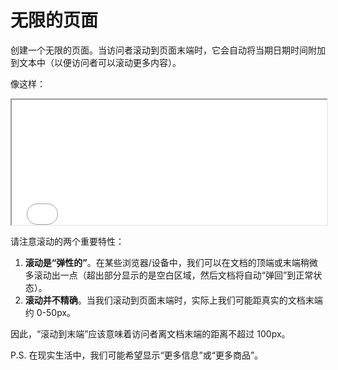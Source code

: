 # 无限的页面

创建一个无限的页面。当访问者滚动到页面末端时，它会自动将当期日期时间附加到文本中（以便访问者可以滚动更多内容）。

像这样：

<iframe src="./root/event-details/onscroll/endless-page/solution.view/index.html" height="200" width="100%"></iframe>

请注意滚动的两个重要特性：

1. **滚动是“弹性的”**。在某些浏览器/设备中，我们可以在文档的顶端或末端稍微多滚动出一点（超出部分显示的是空白区域，然后文档将自动“弹回”到正常状态）。
2. **滚动并不精确**。当我们滚动到页面末端时，实际上我们可能距真实的文档末端约 0-50px。

因此，“滚动到末端”应该意味着访问者离文档末端的距离不超过 100px。

P.S. 在现实生活中，我们可能希望显示“更多信息”或“更多商品”。
